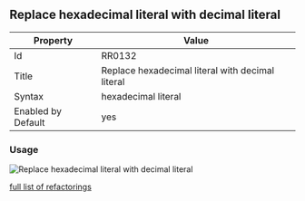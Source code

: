 ## Replace hexadecimal literal with decimal literal

Property | Value
--- | --- 
Id | RR0132
Title | Replace hexadecimal literal with decimal literal
Syntax | hexadecimal literal
Enabled by Default | yes

### Usage

![Replace hexadecimal literal with decimal literal](../../images/refactorings/ReplaceHexadecimalLiteralWithDecimalLiteral.png)

[full list of refactorings](Refactorings.md)
